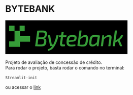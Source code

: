 # BYTEBANK

![ilustracao-covid](imgs/bytebank_logo.png)

Projeto de avaliação de concessão de crédito.  
Para rodar o projeto, basta rodar o comando no terminal:

```
Streamlit-init
```

ou acessar o [link]()
